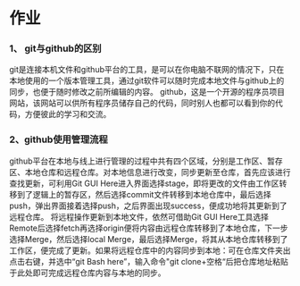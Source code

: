 ﻿# 作业
### 1、 git与github的区别
git是连接本机文件和github平台的工具，是可以在你电脑不联网的情况下，只在本地使用的一个版本管理工具，通过git软件可以随时完成本地文件与github上的同步，也便于随时修改之前所编辑的内容。
github，这是一个开源的程序员项目网站，该网站可以供所有程序员储存自己的代码，同时别人也都可以看到你的代码，方便彼此的学习和交流。



### 2、github使用管理流程
github平台在本地与线上进行管理的过程中共有四个区域，分别是工作区、暂存区、本地仓库和远程仓库。对本地信息进行改变，同步更新至仓库，首先应该进行查找更新，可利用Git GUI Here进入界面选择stage，即将更改的文件由工作区转移到了逻辑上的暂存区，然后选择commit文件转移到本地仓库中，最后选择push，弹出界面接着选择push，之后界面出现success，便成功地将其更新到了远程仓库。 将远程操作更新到本地文件，依然可借助Git GUI Here工具选择Remote后选择fetch再选择origin便将内容由远程仓库转移到了本地仓库，下一步选择Merge，然后选择local Merge，最后选择Merge，将其从本地仓库转移到了工作区，便完成了更新。如果将远程仓库中的内容同步到本地：可在仓库文件夹出点击右键，并选中“git Bash here”，输入命令"git clone+空格“后把仓库地址粘贴于此处即可完成远程仓库内容与本地的同步。

